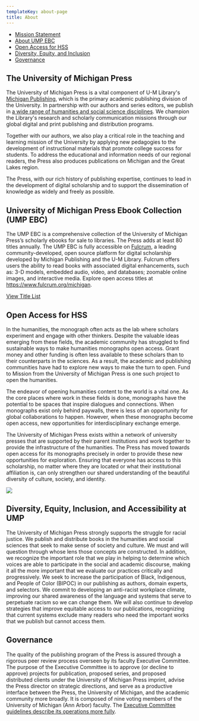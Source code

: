 ```yaml
---
templateKey: about-page
title: About
---
```

<ul class="list-unstyled">
<li><a href="#mission">Mission Statement</a></li>
<li><a href="#ebc">About UMP EBC</a></li>
<li><a href="#oa">Open Access for HSS</a></li>
<li><a href="#dei">Diversity, Equity, and Inclusion</a></li>
<li><a href="#governance">Governance</a></li>
</ul>

<h2 id="mission">The University of Michigan Press</h2>

The University of Michigan Press is a vital component of U-M Library's <a href="https://publishing.umich.edu">Michigan Publishing</a>, which is the primary academic publishing division of the University. In partnership with our authors and series editors, we publish in <a href="https://www.press.umich.edu/browse/subjects">a wide range of humanities and social science disciplines</a>. We champion the Library's research and scholarly communication missions through our global digital and print publishing and distribution programs.

Together with our authors, we also play a critical role in the teaching and learning mission of the University by applying new pedagogies to the development of instructional materials that promote college success for students. To address the educational and information needs of our regional readers, the Press also produces publications on Michigan and the Great Lakes region.

The Press, with our rich history of publishing expertise, continues to lead in the development of digital scholarship and to support the dissemination of knowledge as widely and freely as possible.

<h2 id="ebc">University of Michigan Press Ebook Collection (UMP EBC)</h2>

The UMP EBC is a comprehensive collection of the University of Michigan Press’s scholarly ebooks for sale to libraries. The Press adds at least 80 titles annually. The UMP EBC is fully accessible on <a href="https://www.fulcrum.org/michigan">Fulcrum</a>, a leading community-developed, open source platform for digital scholarship developed by Michigan Publishing and the U-M Library. Fulcrum offers users the ability to read books with associated digital enhancements, such as: 3-D models, embedded audio, video, and databases; zoomable online images, and interactive media. Explore open access titles at <a href="https://www.fulcrum.org/michigan">https://www.fulcrum.org/michigan</a>. 

<div class="title"><a class="btn btn-secondary btn-lg" href="<https://www.dropbox.com/s/nzqdzcm8qbbfdso/UMP%20EBC%20Title%20List.xls?dl=0>">View Title List</a></div>

<h2 id="oa">Open Access for HSS</h2>

In the humanities, the monograph often acts as the lab where scholars experiment and engage with other thinkers. Despite the valuable ideas emerging from these fields, the academic community has struggled to find sustainable ways to make humanities monographs open access. Grant money and other funding is often less available to these scholars than to their counterparts in the sciences. As a result, the academic and publishing communities have had to explore new ways to make the turn to open. Fund to Mission from the University of Michigan Press is one such project to open the humanities.

The endeavor of opening humanities content to the world is a vital one. As the core places where work in these fields is done, monographs have the potential to be spaces that inspire dialogues and connections. When monographs exist only behind paywalls, there is less of an opportunity for global collaborations to happen. However, when these monographs become open access, new opportunities for interdisciplinary exchange emerge.

The University of Michigan Press exists within a network of university presses that are supported by their parent institutions and work together to provide the infrastructure of the humanities. The Press has moved towards open access for its monographs precisely in order to provide these new opportunities for exploration. Ensuring that everyone has access to this scholarship, no matter where they are located or what their institutional affiliation is, can only strengthen our shared understanding of the beautiful diversity of culture, society, and identity.

![](assets/usa-with-caption.png)

<h2 id="dei">Diversity, Equity, Inclusion, and Accessibility at UMP</h2>

The University of Michigan Press strongly supports the struggle for racial justice. We publish and distribute books in the humanities and social sciences that seek to make sense of society and culture. We must and will question through whose lens those concepts are constructed. In addition, we recognize the important role that we play in helping to determine which voices are able to participate in the social and academic discourse, making it all the more important that we evaluate our practices critically and progressively. We seek to increase the participation of Black, Indigenous, and People of Color (BIPOC) in our publishing as authors, domain experts, and selectors. We commit to developing an anti-racist workplace climate, improving our shared awareness of the language and systems that serve to perpetuate racism so we can change them. We will also continue to develop strategies that improve equitable access to our publications, recognizing that current systems exclude many readers who need the important works that we publish but cannot access them.

<h2 id="governance">Governance</h2>

The quality of the publishing program of the Press is assured through a rigorous peer review process overseen by its faculty Executive Committee. The purpose of the Executive Committee is to approve (or decline to approve) projects for publication, proposed series, and proposed distributed clients under the University of Michigan Press imprint, advise the Press director on strategic directions, and serve as a productive interface between the Press, the University of Michigan, and the academic community more broadly. It is composed of nine voting members of the University of Michigan (Ann Arbor) faculty. The <a href="https://docs.google.com/document/d/1jUcteQczEar0U7IrE30KfUNdw7JZvduMeztrhJeg8zk/edit?usp=sharing">Executive Committee guidelines describe its operations more fully</a>.